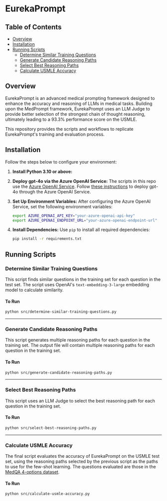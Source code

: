 # EurekaPrompt

## Table of Contents
- [Overview](#overview)
- [Installation](#installation)
- [Running Scripts](#running-scripts)
  - [Determine Similar Training Questions](#determine-similar-training-questions)
  - [Generate Candidate Reasoning Paths](#generate-candidate-reasoning-paths)
  - [Select Best Reasoning Paths](#select-best-reasoning-paths)
  - [Calculate USMLE Accuracy](#calculate-usmle-accuracy)

## Overview

EurekaPrompt is an advanced medical prompting framework designed to enhance the accuracy and reasoning of LLMs in medical tasks. Building upon the MedPrompt framework, EurekaPrompt uses an LLM Judge to provide better selection of the strongest chain of thought reasoning, ultimately leading to a 93.3% performance score on the USMLE.

This repository provides the scripts and workflows to replicate EurekaPrompt's training and evaluation process.

## Installation

Follow the steps below to configure your environment:

1. **Install Python 3.10 or above:**

2. **Deploy gpt-4o via the Azure OpenAI Service:**
   The scripts in this repo use the [Azure OpenAI Service](https://learn.microsoft.com/en-us/azure/ai-services/openai/overview). Follow [these instructions](https://learn.microsoft.com/en-us/azure/ai-services/openai/how-to/create-resource) to deploy gpt-4o through the Azure OpenAI Service.

4. **Set Up Environment Variables:**
   After configuring the Azure OpenAI Service, set the following environment variables:
   ```bash
   export AZURE_OPENAI_API_KEY="your-azure-openai-api-key"
   export AZURE_OPENAI_ENDPOINT_URL="your-azure-openai-endpoint-url"
   ```

5. **Install Dependencies:**
   Use `pip` to install all required dependencies:
   ```bash
   pip install -r requirements.txt
   ```

## Running Scripts

### Determine Similar Training Questions

This script finds similar questions in the training set for each question in the test set. The script uses OpenAI's `text-embedding-3-large` embedding model to calculate similarity.

#### To Run

```bash
python src/determine-similar-training-questions.py
```

---

### Generate Candidate Reasoning Paths

This script generates multiple reasoning paths for each question in the training set. The output file will contain multiple reasoning paths for each question in the training set.

#### To Run

```bash
python src/generate-candidate-reasoning-paths.py
```

---

### Select Best Reasoning Paths

This script uses an LLM Judge to select the best reasoning path for each question in the training set.

#### To Run

```bash
python src/select-best-reasoning-paths.py
```

---

### Calculate USMLE Accuracy

The final script evaluates the accuracy of EurekaPrompt on the USMLE test set, using the reasoning paths selected by the previous script as the paths to use for the few-shot learning. The questions evaluated are those in the [MedQA 4-options dataset](https://huggingface.co/datasets/GBaker/MedQA-USMLE-4-options).

#### To Run

```bash
python src/calculate-usmle-accuracy.py
```
